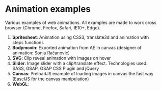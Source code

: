 # Animation examples
Various examples of web animations.
All examples are made to work cross browser (Chrome, Firefox, Safari, IE10+, Edge).

1. <b>Spritesheet</b>: Animation using CSS3, translate3d and animation with steps functions    
2. <b>Bodymovin</b>: Exported animation from AE in canvas (designer of animation: Sonja Račanović)  
3. <b>SVG</b>: Clip reveal animation with images on hover  
4. <b>Slider</b>: Image slider with a clip/translate effect. Technologies used: SASS, GSAP, GSAP CSS Plugin and jQuery  
5. <b>Canvas</b>: PreloadJS example of loading images in canvas the fast way (EaselJS for the canvas manipulation)  
6. <b>WebGL</b>: 

